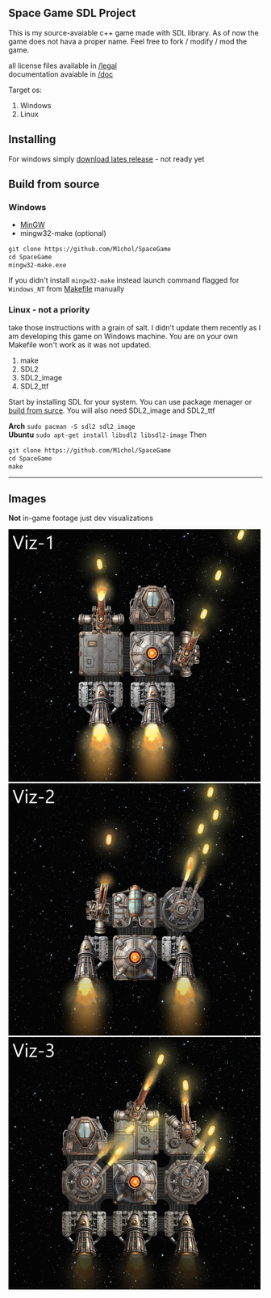 ## Space Game SDL Project
This is my source-avaiable c++ game made with SDL library. As of now the game does not hava a proper name. Feel free to fork / modify / mod the game.

all license files available in [/legal](https://github.com/M1chol/SpaceGame/tree/master/legal)   
documentation avaiable in [/doc](https://github.com/M1chol/SpaceGame/tree/master/doc)   
   
Target os:
  1. Windows
  2. Linux

## Installing
For windows simply [download lates release](https://github.com/M1chol/SpaceGame/releases) - not ready yet
   
## Build from source
### Windows
- [MinGW](https://sourceforge.net/projects/mingw/) 
- mingw32-make  (optional)
    
```
git clone https://github.com/M1chol/SpaceGame
cd SpaceGame
mingw32-make.exe
```
If you didn't install `mingw32-make` instead launch command flagged for `Windows_NT` from [Makefile](https://github.com/M1chol/SpaceGame/blob/master/Makefile) manually

### Linux - not a priority
take those instructions with a grain of salt. I didn't update them recently as I am developing this game on Windows machine. You are on your own Makefile won't work as it was not updated.

1. make
2. SDL2
3. SDL2_image
4. SDL2_ttf
   
Start by installing SDL for your system. You can use package menager or [build from surce](https://github.com/libsdl-org/SDL). You will also need SDL2_image and SDL2_ttf

__Arch__ `sudo pacman -S sdl2 sdl2_image`   
__Ubuntu__ `sudo apt-get install libsdl2 libsdl2-image` 
Then   
```
git clone https://github.com/M1chol/SpaceGame
cd SpaceGame
make
```
---
## Images
**Not** in-game footage just dev visualizations  
  
![iamge](https://github.com/M1chol/SpaceGame/blob/master/doc/img/viz1.png)
![image](https://github.com/M1chol/SpaceGame/blob/master/doc/img/viz2.png)
![image](https://github.com/M1chol/SpaceGame/blob/master/doc/img/viz3.png)
